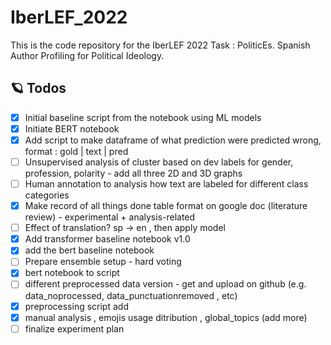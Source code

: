 # IberLEF_2022

This is the code repository for the IberLEF 2022 Task : PoliticEs. Spanish Author Profiling for Political Ideology.


## 🪐 Todos

- [x] Initial baseline script from the notebook using ML models
- [x] Initiate BERT notebook
- [x] Add script to make dataframe of what prediction were predicted wrong, format : gold | text | pred
- [ ] Unsupervised analysis of cluster based on dev labels for gender, profession, polarity - add all three 2D and 3D graphs
- [ ] Human annotation to analysis how text are labeled for different class categories
- [x] Make record of all things done table format on google doc (literature review) - experimental + analysis-related
- [ ] Effect of translation? sp -> en , then apply model
- [x] Add transformer baseline notebook v1.0
- [x] add the bert baseline notebook
- [ ] Prepare ensemble setup - hard voting
- [x] bert notebook to script
- [ ] different preprocessed data version - get and upload on github (e.g. data_noprocessed, data_punctuationremoved , etc)
- [x] preprocessing script add
- [x] manual analysis , emojis usage ditribution , global_topics (add more)
- [ ] finalize experiment plan
